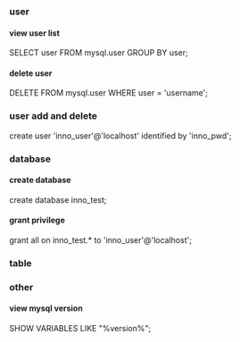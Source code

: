 
### user
#### view user list 
SELECT user FROM mysql.user GROUP BY user;

#### delete user
DELETE FROM mysql.user WHERE user = 'username'; 

### user add and delete
create user 'inno_user'@'localhost' identified by 'inno_pwd';

### database
#### create database
create database inno_test;

#### grant privilege
grant all on inno_test.* to 'inno_user'@'localhost';

### table

### other
#### view mysql version
SHOW VARIABLES LIKE "%version%";

